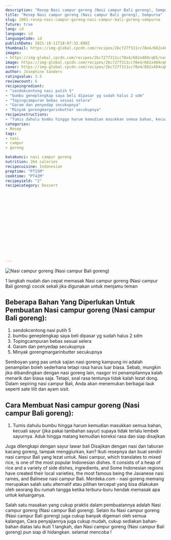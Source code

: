```yaml
---
description: "Resep Nasi campur goreng (Nasi campur Bali goreng), Sempurna"
title: "Resep Nasi campur goreng (Nasi campur Bali goreng), Sempurna"
slug: 1001-resep-nasi-campur-goreng-nasi-campur-bali-goreng-sempurna
future: true
lang: id
language: id
languageCode: id
publishDate: 2021-10-11T18:07:32.680Z 
thumbnail: https://img-global.cpcdn.com/recipes/2bc727f311cc78e4/682x484cq65/nasi-campur-goreng-nasi-campur-bali-goreng-foto-resep-utama.webp
images:
- https://img-global.cpcdn.com/recipes/2bc727f311cc78e4/682x484cq65/nasi-campur-goreng-nasi-campur-bali-goreng-foto-resep-utama.webp
image: https://img-global.cpcdn.com/recipes/2bc727f311cc78e4/682x484cq65/nasi-campur-goreng-nasi-campur-bali-goreng-foto-resep-utama.webp
cover: https://img-global.cpcdn.com/recipes/2bc727f311cc78e4/682x484cq65/nasi-campur-goreng-nasi-campur-bali-goreng-foto-resep-utama.webp
author: Josephine Sanders
ratingvalue: 3.5
reviewcount: 6
recipeingredient:
- "sendokcentong nasi putih 5"
- "bumbu geneplengkap saya beli dipasar yg sudah halus 2 sdm"
- "Topingcampuran bebas sesuai selera"
- "Garam dan penyedap secukupnya"
- "Minyak gorengmargarinbutter secukupnya"
recipeinstructions:
- "Tumis dahulu bumbu hingga harum kemudian masukkan semua bahan, kecuali sayur (jika pakai tambahan sayur) supaya tidak terlalu lembek sayurnya. Aduk hingga matang kemudian koreksi rasa dan siap disajikan"
categories:
- Resep
tags:
- nasi
- campur
- goreng

katakunci: nasi campur goreng 
nutrition: 264 calories
recipecuisine: Indonesian
preptime: "PT15M"
cooktime: "PT42M"
recipeyield: "2"
recipecategory: Dessert


     
    
    
    
    
    
    
    
    
    
    
      
    
---
```



![Nasi campur goreng (Nasi campur Bali goreng)](https://img-global.cpcdn.com/recipes/2bc727f311cc78e4/682x484cq65/nasi-campur-goreng-nasi-campur-bali-goreng-foto-resep-utama.webp)

1 langkah mudah dan cepat memasak  Nasi campur goreng (Nasi campur Bali goreng) cocok sekali jika digunakan untuk menjamu teman

<!--inarticleads1-->

## Beberapa Bahan Yang Diperlukan Untuk Pembuatan Nasi campur goreng (Nasi campur Bali goreng):

1. sendokcentong nasi putih 5
1. bumbu geneplengkap saya beli dipasar yg sudah halus 2 sdm
1. Topingcampuran bebas sesuai selera
1. Garam dan penyedap secukupnya
1. Minyak gorengmargarinbutter secukupnya

Semboyan yang pas untuk sajian nasi goreng kampung ini adalah penampilan boleh sederhana tetapi rasa harus luar biasa. Sebab, mungkin jika dibandingkan dengan nasi goreng lain, nasgor ini penampilannya kalah menarik dan biasa saja. Tetapi, soal rasa tentunya tidak kalah lezat dong. Dalam sepiring nasi campur Bali, Anda akan menemukan berbagai lauk seperti sate lilit dan ayam sisit. 

<!--inarticleads2-->

## Cara Membuat Nasi campur goreng (Nasi campur Bali goreng):

1. Tumis dahulu bumbu hingga harum kemudian masukkan semua bahan, kecuali sayur (jika pakai tambahan sayur) supaya tidak terlalu lembek sayurnya. Aduk hingga matang kemudian koreksi rasa dan siap disajikan


Juga dilengkapi dengan sayur lawar bali Disajikan dengan nasi dan taburan kacang goreng, tampak menggiurkan, kan? Ikuti resepnya dan buat sendiri nasi campur Bali yang lezat untuk. Nasi campur, which translates to mixed rice, is one of the most popular Indonesian dishes. It consists of a heap of rice and a variety of side dishes, ingredients, and Some Indonesian regions have created their local varieties, the most famous being the Javanese nasi rames, and Balinese nasi campur Bali. Merdeka.com - nasi goreng memang merupakan salah satu alternatif atau pilihan tercepat yang bisa dilakukan oleh seorang ibu rumah tangga ketika terburu-buru hendak memasak apa untuk keluarganya. 

Salah satu masakan yang cukup praktis dalam pembuatannya adalah  Nasi campur goreng (Nasi campur Bali goreng). Selain itu  Nasi campur goreng (Nasi campur Bali goreng)  juga cukup banyak digemari oleh semua kalangan, Cara penyajiannya juga cukup mudah, cukup sediakan bahan-bahan diatas lalu ikuti 1 langkah, dan  Nasi campur goreng (Nasi campur Bali goreng)  pun siap di hidangkan. selamat mencoba !
